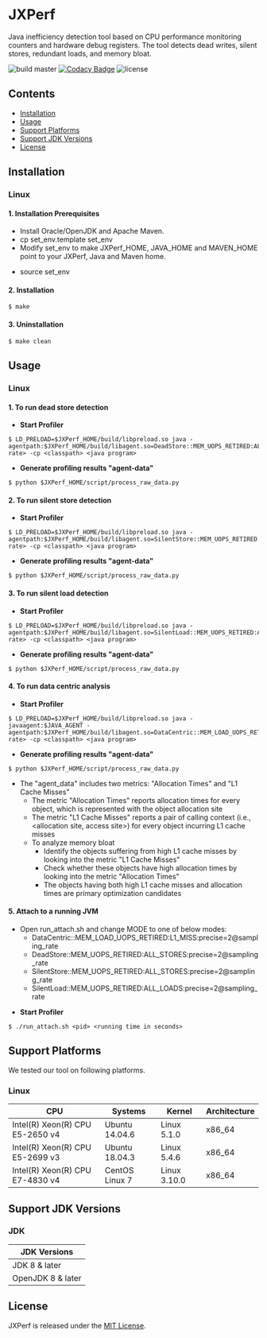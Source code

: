 # JXPerf

Java inefficiency detection tool based on CPU performance monitoring counters and hardware debug registers. The tool detects dead writes, silent stores, redundant loads, and memory bloat.

![build master](https://github.com/Xuhpclab/jxperf/workflows/build%20master/badge.svg)
[![Codacy Badge](https://api.codacy.com/project/badge/Grade/42f3be52e8a04bd19f3be986f660600e)](https://app.codacy.com/gh/Xuhpclab/jxperf?utm_source=github.com&utm_medium=referral&utm_content=Xuhpclab/jxperf&utm_campaign=Badge_Grade_Dashboard)
![license](https://img.shields.io/github/license/Xuhpclab/jxperf)

## Contents

-   [Installation](#installation)
-   [Usage](#usage)
-   [Support Platforms](#support-platforms)
-   [Support JDK Versions](#support-jdk-versions)
-   [License](#license)

## Installation

### Linux

#### 1. Installation Prerequisites

-   Install Oracle/OpenJDK and Apache Maven.
-   cp set_env.template set_env
-   Modify set_env to make JXPerf_HOME, JAVA_HOME and MAVEN_HOME point to your JXPerf, Java and Maven home.
* source set_env

#### 2. Installation
```console
$ make
```

#### 3. Uninstallation
```console
$ make clean
```

## Usage

### Linux

#### 1. To run dead store detection
-   **Start Profiler**
```console
$ LD_PRELOAD=$JXPerf_HOME/build/libpreload.so java -agentpath:$JXPerf_HOME/build/libagent.so=DeadStore::MEM_UOPS_RETIRED:ALL_STORES:precise=2@<sampling rate> -cp <classpath> <java program>
```
-   **Generate profiling results "agent-data"**
```console
$ python $JXPerf_HOME/script/process_raw_data.py
```

#### 2. To run silent store detection
* **Start Profiler**
```console
$ LD_PRELOAD=$JXPerf_HOME/build/libpreload.so java -agentpath:$JXPerf_HOME/build/libagent.so=SilentStore::MEM_UOPS_RETIRED:ALL_STORES:precise=2@<sampling rate> -cp <classpath> <java program>
```
* **Generate profiling results "agent-data"**
```console
$ python $JXPerf_HOME/script/process_raw_data.py
```

#### 3. To run silent load detection
* **Start Profiler**
```console
$ LD_PRELOAD=$JXPerf_HOME/build/libpreload.so java -agentpath:$JXPerf_HOME/build/libagent.so=SilentLoad::MEM_UOPS_RETIRED:ALL_LOADS:precise=2@<sampling rate> -cp <classpath> <java program>
```
* **Generate profiling results "agent-data"**
```console
$ python $JXPerf_HOME/script/process_raw_data.py
```

#### 4. To run data centric analysis
* **Start Profiler**
```console
$ LD_PRELOAD=$JXPerf_HOME/build/libpreload.so java -javaagent:$JAVA_AGENT -agentpath:$JXPerf_HOME/build/libagent.so=DataCentric::MEM_LOAD_UOPS_RETIRED:L1_MISS:precise=2@<sampling rate> -cp <classpath> <java program>
```
* **Generate profiling results "agent-data"**
```console
$ python $JXPerf_HOME/script/process_raw_data.py
```
-   The "agent_data" includes two metrics: "Allocation Times" and "L1 Cache Misses"
    - The metric "Allocation Times" reports allocation times for every object, which is represented with the object allocation site
    - The metric "L1 Cache Misses" reports a pair of calling context (i.e., <allocation site, access site>) for every object incurring L1 cache misses
    - To analyze memory bloat
        - Identify the objects suffering from high L1 cache misses by looking into the metric "L1 Cache Misses"
        - Check whether these objects have high allocation times by looking into the metric "Allocation Times"
        - The objects having both high L1 cache misses and allocation times are primary optimization candidates

#### 5. Attach to a running JVM
-   Open run_attach.sh and change MODE to one of below modes:
    - DataCentric::MEM_LOAD_UOPS_RETIRED:L1_MISS:precise=2@sampling_rate
    - DeadStore::MEM_UOPS_RETIRED:ALL_STORES:precise=2@sampling_rate
    - SilentStore::MEM_UOPS_RETIRED:ALL_STORES:precise=2@sampling_rate
    - SilentLoad::MEM_UOPS_RETIRED:ALL_LOADS:precise=2@sampling_rate
* **Start Profiler**
```console
$ ./run_attach.sh <pid> <running time in seconds>
```

## Support Platforms

We tested our tool on following platforms.

### Linux

| CPU                               | Systems           | Kernel         | Architecture |
|-----------------------------------|-------------------|----------------|--------------|
| Intel(R) Xeon(R) CPU E5-2650 v4   | Ubuntu 14.04.6    | Linux 5.1.0    | x86_64       |
| Intel(R) Xeon(R) CPU E5-2699 v3   | Ubuntu 18.04.3    | Linux 5.4.6    | x86_64       |
| Intel(R) Xeon(R) CPU E7-4830 v4   | CentOS Linux 7    | Linux 3.10.0   | x86_64       |

## Support JDK Versions

### JDK

| JDK Versions          |
|-----------------------|
| JDK 8 & later         |
| OpenJDK 8 & later     |

## License

JXPerf is released under the [MIT License](http://www.opensource.org/licenses/MIT).
